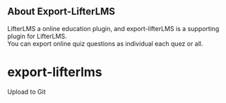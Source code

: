 ## About Export-LifterLMS 
LifterLMS a online education plugin, and export-lifterLMS is a supporting plugin for LifterLMS.  
You can export online quiz questions as individual each quez or all. 

# export-lifterlms
Upload to Git
